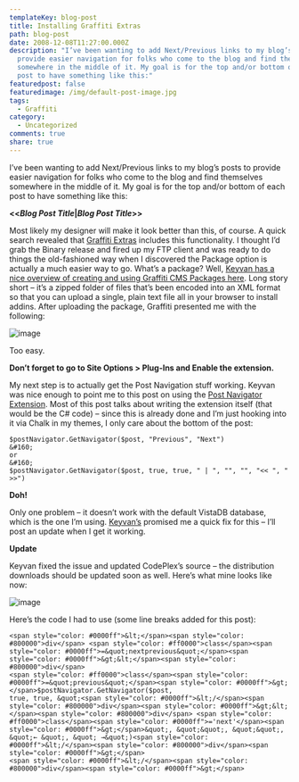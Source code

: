```yaml
---
templateKey: blog-post
title: Installing Graffiti Extras
path: blog-post
date: 2008-12-08T11:27:00.000Z
description: "I’ve been wanting to add Next/Previous links to my blog’s posts to
  provide easier navigation for folks who come to the blog and find themselves
  somewhere in the middle of it. My goal is for the top and/or bottom of each
  post to have something like this:"
featuredpost: false
featuredimage: /img/default-post-image.jpg
tags:
  - Graffiti
category:
  - Uncategorized
comments: true
share: true
---
```

I’ve been wanting to add Next/Previous links to my blog’s posts to provide easier navigation for folks who come to the blog and find themselves somewhere in the middle of it. My goal is for the top and/or bottom of each post to have something like this:

**<<*Blog Post Title*|*Blog Post Title*>>**

Most likely my designer will make it look better than this, of course. A quick search revealed that [Graffiti Extras](http://www.codeplex.com/GraffitiExtras/Release/ProjectReleases.aspx?ReleaseId=15653#ReleaseFiles) includes this functionality. I thought I’d grab the Binary release and fired up my FTP client and was ready to do things the old-fashioned way when I discovered the Package option is actually a much easier way to go. What’s a package? Well, [Keyvan has a nice overview of creating and using Graffiti CMS Packages here](http://nayyeri.net/blog/how-to-create-a-package-for-graffiti). Long story short – it’s a zipped folder of files that’s been encoded into an XML format so that you can upload a single, plain text file all in your browser to install addins. After uploading the package, Graffiti presented me with the following:

![image](/img/graffiti-extras.png)

Too easy.

**Don’t forget to go to Site Options > Plug-Ins and Enable the extension.**

My next step is to actually get the Post Navigation stuff working. Keyvan was nice enough to point me to this post on using the [Post Navigator Extension](http://nayyeri.net/blog/post-navigator-extension-for-graffiti). Most of this post talks about writing the extension itself (that would be the C# code) – since this is already done and I’m just hooking into it via Chalk in my themes, I only care about the bottom of the post:

```
$postNavigator.GetNavigator($post, "Previous", "Next")
&#160;
or
&#160;
$postNavigator.GetNavigator($post, true, true, " | ", "", "", "<< ", " >>")
```

**Doh!**

Only one problem – it doesn’t work with the default VistaDB database, which is the one I’m using. [Keyvan’s](http://nayyeri.net/blog) promised me a quick fix for this – I’ll post an update when I get it working.

**Update**

Keyvan fixed the issue and updated CodePlex’s source – the distribution downloads should be updated soon as well. Here’s what mine looks like now:

![image](/img/steve-blog-header.png)

Here’s the code I had to use (some line breaks added for this post):

```
<span style="color: #0000ff">&lt;</span><span style="color: #800000">div</span> <span style="color: #ff0000">class</span><span style="color: #0000ff">=&quot;nextprevious&quot;</span><span style="color: #0000ff">&gt;&lt;</span><span style="color: #800000">div</span> 
<span style="color: #ff0000">class</span><span style="color: #0000ff">=&quot;previous&quot;</span><span style="color: #0000ff">&gt;</span>$postNavigator.GetNavigator($post, 
true, true, &quot;<span style="color: #0000ff">&lt;/</span><span style="color: #800000">div</span><span style="color: #0000ff">&gt;&lt;</span><span style="color: #800000">div</span> <span style="color: #ff0000">class</span><span style="color: #0000ff">='next'</span><span style="color: #0000ff">&gt;</span>&quot;, &quot;&quot;, &quot;&quot;, 
&quot;← &quot;, &quot; →&quot;)<span style="color: #0000ff">&lt;/</span><span style="color: #800000">div</span><span style="color: #0000ff">&gt;</span>
<span style="color: #0000ff">&lt;/</span><span style="color: #800000">div</span><span style="color: #0000ff">&gt;</span>
```